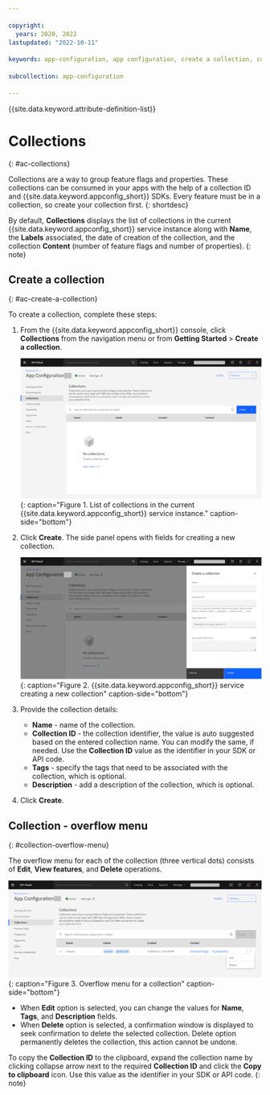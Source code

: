 ```yaml
---

copyright:
  years: 2020, 2022
lastupdated: "2022-10-11"

keywords: app-configuration, app configuration, create a collection, collections, properties, property

subcollection: app-configuration

---
```


{{site.data.keyword.attribute-definition-list}}

# Collections
{: #ac-collections}

Collections are a way to group feature flags and properties. These collections can be consumed in your apps with the help of a collection ID and {{site.data.keyword.appconfig_short}} SDKs. Every feature must be in a collection, so create your collection first.
{: shortdesc}

By default, **Collections** displays the list of collections in the current {{site.data.keyword.appconfig_short}} service instance along with **Name**, the **Labels** associated, the date of creation of the collection, and the collection **Content** (number of feature flags and number of properties).
{: note}

## Create a collection
{: #ac-create-a-collection}

To create a collection, complete these steps:

1. From the {{site.data.keyword.appconfig_short}} console, click **Collections** from the navigation menu or from **Getting Started** > **Create a collection**.

   ![List of collections](images/ac-collections-default.png "List of collections in the current {{site.data.keyword.appconfig_short}} service instance"){: caption="Figure 1. List of collections in the current {{site.data.keyword.appconfig_short}} service instance." caption-side="bottom"}

1. Click **Create**. The side panel opens with fields for creating a new collection.

   ![Create a collection](images/ac-collections-create.png "Creating a collection"){: caption="Figure 2. {{site.data.keyword.appconfig_short}} service creating a new collection" caption-side="bottom"}

1. Provide the collection details:
   - **Name** - name of the collection.
   - **Collection ID** - the collection identifier, the value is auto suggested based on the entered collection name. You can modify the same, if needed. Use the **Collection ID** value as the identifier in your SDK or API code.
   - **Tags** - specify the tags that need to be associated with the collection, which is optional.
   - **Description** - add a description of the collection, which is optional.

1. Click **Create**.

## Collection - overflow menu
{: #collection-overflow-menu}

The overflow menu for each of the collection (three vertical dots) consists of **Edit**, **View features**, and **Delete** operations.

![Overflow menu for a collection](images/ac-collections-overflow-menu.png "Overflow menu for a collection"){: caption="Figure 3. Overflow menu for a collection" caption-side="bottom"}

- When **Edit** option is selected, you can change the values for **Name**, **Tags**, and **Description** fields.
- When **Delete** option is selected, a confirmation window is displayed to seek confirmation to delete the selected collection. Delete option permanently deletes the collection, this action cannot be undone.

To copy the **Collection ID** to the clipboard, expand the collection name by clicking collapse arrow next to the required **Collection ID** and click the **Copy to clipboard** icon. Use this value as the identifier in your SDK or API code.
{: note}
